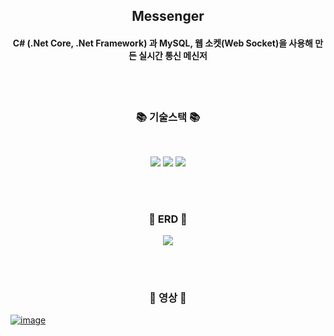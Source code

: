 <h2 align="center"><b>Messenger</b></h2>
<h4 align="center"><b>C# (.Net Core, .Net Framework) 과 MySQL, 웹 소켓(Web Socket)을 사용해 만든 실시간 통신 메신저</b></h4>
</br>
</br>

<h3 align="center"><b>📚 기술스택 📚</b></h3>
</br>
<p align="center">
<img src="https://img.shields.io/badge/.net-512BD4?style=for-the-badge&logo=.net&logoColor=white"> 
<img src="https://img.shields.io/badge/mysql-4479A1?style=for-the-badge&logo=mysql&logoColor=white"> 
<img src="https://img.shields.io/badge/c%23-512BD4?style=for-the-badge&logo=c%23&logoColor=white"> 
</p>

</br></br>
<h3 align="center"><b>📄 ERD 📄</b></h3>
<p align="center">
<img src="https://github.com/Jiwon119/Messenger/assets/92111247/75ce7939-db98-40c0-b7ea-e84fa855567b"> 
</p>

</br></br>
<h3 align="center"><b>📀 영상 📀</b></h3>
<p align="center">
</p>  

[![image](https://github.com/Jiwon119/Messenger/assets/92111247/89a6b931-dbc5-42e3-bd5b-3e60113af479)](https://www.youtube.com/embed/QQRfH2d08tQ?si=mX_0jz9AdclzlnCk)

